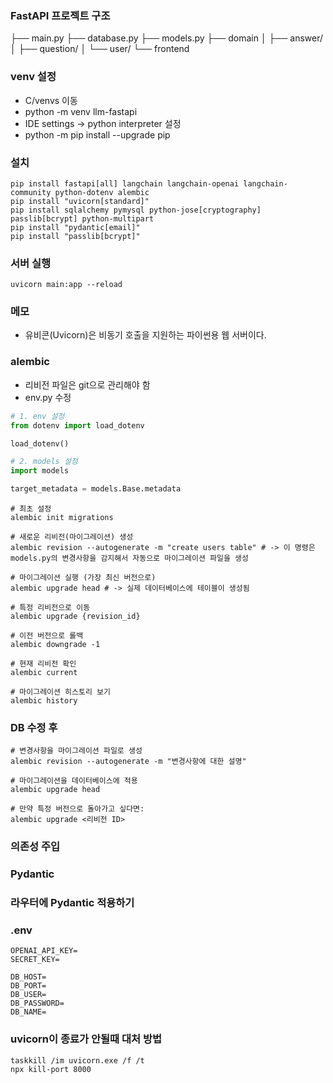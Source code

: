### FastAPI 프로젝트 구조
├── main.py
├── database.py
├── models.py
├── domain
│   ├── answer/
│   ├── question/
│   └── user/
└── frontend

### venv 설정 
- C/venvs 이동
- python -m venv llm-fastapi
- IDE settings -> python interpreter 설정
- python -m pip install --upgrade pip

### 설치
    pip install fastapi[all] langchain langchain-openai langchain-community python-dotenv alembic
    pip install "uvicorn[standard]"
    pip install sqlalchemy pymysql python-jose[cryptography] passlib[bcrypt] python-multipart
    pip install "pydantic[email]"
    pip install "passlib[bcrypt]"

### 서버 실행
    uvicorn main:app --reload

### 메모
- 유비콘(Uvicorn)은 비동기 호출을 지원하는 파이썬용 웹 서버이다.

### alembic
- 리비전 파일은 git으로 관리해야 함
- env.py 수정 

```python
# 1. env 설정
from dotenv import load_dotenv

load_dotenv()

# 2. models 설정
import models

target_metadata = models.Base.metadata
```

```shell
# 최초 설정
alembic init migrations

# 새로운 리비전(마이그레이션) 생성
alembic revision --autogenerate -m "create users table" # -> 이 명령은 models.py의 변경사항을 감지해서 자동으로 마이그레이션 파일을 생성

# 마이그레이션 실행 (가장 최신 버전으로)
alembic upgrade head # -> 실제 데이터베이스에 테이블이 생성됨

# 특정 리비전으로 이동
alembic upgrade {revision_id}

# 이전 버전으로 롤백
alembic downgrade -1

# 현재 리비전 확인
alembic current

# 마이그레이션 히스토리 보기
alembic history
```

### DB 수정 후
```shell
# 변경사항을 마이그레이션 파일로 생성
alembic revision --autogenerate -m "변경사항에 대한 설명"

# 마이그레이션을 데이터베이스에 적용
alembic upgrade head

# 만약 특정 버전으로 돌아가고 싶다면: 
alembic upgrade <리비전 ID>
```

### 의존성 주입
### Pydantic
### 라우터에 Pydantic 적용하기

### .env 
```text
OPENAI_API_KEY=
SECRET_KEY=

DB_HOST=
DB_PORT=
DB_USER=
DB_PASSWORD=
DB_NAME=
```

### uvicorn이 종료가 안될때 대처 방법
    taskkill /im uvicorn.exe /f /t
    npx kill-port 8000